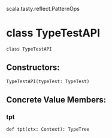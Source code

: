 scala.tasty.reflect.PatternOps
# class TypeTestAPI

<pre><code class="language-scala" >class TypeTestAPI</pre></code>
## Constructors:
<pre><code class="language-scala" >TypeTestAPI(typeTest: TypeTest)</pre></code>

## Concrete Value Members:
### tpt
<pre><code class="language-scala" >def tpt(ctx: Context): TypeTree</pre></code>

